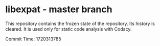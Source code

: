 # libexpat - master branch

This repository contains the frozen state of the repository.
Its history is cleared. It is used only for static code
analysis with Codacy.

Commit Time: 1720313785